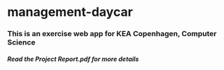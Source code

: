 # management-daycar

<h3>This is an exercise web app for KEA Copenhagen, Computer Science</h3>

<h5>Read the Project Report.pdf for more details</h5>
